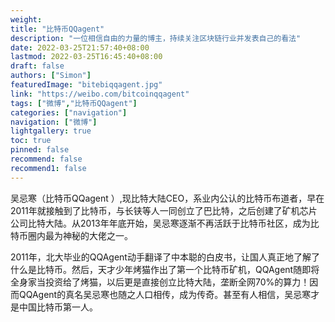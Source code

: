```yaml
---
weight: 
title: "比特币QQagent"
description: "一位相信自由的力量的博主，持续关注区块链行业并发表自己的看法"
date: 2022-03-25T21:57:40+08:00
lastmod: 2022-03-25T16:45:40+08:00
draft: false
authors: ["Simon"]
featuredImage: "bitebiqqagent.jpg"
link: "https://weibo.com/bitcoinqqagent"
tags: ["微博","比特币QQagent"]
categories: ["navigation"]
navigation: ["微博"]
lightgallery: true
toc: true
pinned: false
recommend: false
recommend1: false
---
```

吴忌寒（比特币QQagent ）,现比特大陆CEO，系业内公认的比特币布道者，早在2011年就接触到了比特币，与长铗等人一同创立了巴比特，之后创建了矿机芯片公司比特大陆。从2013年年底开始，吴忌寒逐渐不再活跃于比特币社区，成为比特币圈内最为神秘的大佬之一。

2011年，北大毕业的QQAgent动手翻译了中本聪的白皮书，让国人真正地了解了什么是比特币。然后，天才少年烤猫作出了第一个比特币矿机，QQAgent随即将全身家当投资给了烤猫，以后更是直接创立比特大陆，垄断全网70%的算力！因而QQAgent的真名吴忌寒也随之人口相传，成为传奇。甚至有人相信，吴忌寒才是中国比特币第一人。

